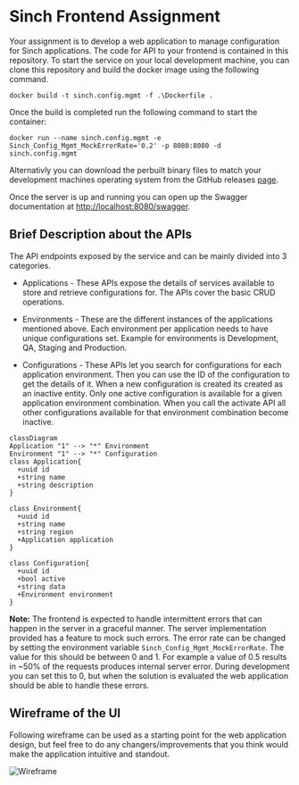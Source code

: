 # Sinch Frontend Assignment

Your assignment is to develop a web application to manage configuration for Sinch applications. The code for API to your frontend is contained in this repository. To start the service on your local development machine, you can clone this repository and build the docker image using the following command.

```
docker build -t sinch.config.mgmt -f .\Dockerfile .
```

Once the build is completed run the following command to start the container:

```
docker run --name sinch.config.mgmt -e Sinch_Config_Mgmt_MockErrorRate='0.2' -p 8080:8080 -d sinch.config.mgmt 
```

Alternativly you can download the perbuilt binary files to match your development machines operating system from the GitHub releases [page](TODO).

Once the server is up and running you can open up the Swagger documentation at [http://localhost:8080/swagger](http://localhost:8080/swagger).

##  Brief Description about the APIs
The API endpoints exposed by the service and can be mainly divided into 3 categories.

* Applications - These APIs expose the details of services available to store and retrieve configurations for. The APIs cover the basic CRUD operations.

* Environments - These are the different instances of the applications mentioned above. Each environment per application needs to have unique configurations set. Example for environments is Development, QA, Staging and Production.

* Configurations - These APIs let you search for configurations for each application environment. Then you can use the ID of the configuration to get the details of it. When a new configuration is created its created as an inactive entity. Only one active configuration is available for a given application environment combination. When you call the activate API all other configurations available for that environment combination become inactive.

```mermaid
classDiagram
Application "1" --> "*" Environment
Environment "1" --> "*" Configuration
class Application{
  +uuid id
  +string name
  +string description
}

class Environment{
  +uuid id
  +string name
  +string region
  +Application application
}

class Configuration{
  +uuid id
  +bool active
  +string data
  +Environment environment
}
```

**Note:** The frontend is expected to handle intermittent errors that can happen in the server in a graceful manner. The server implementation provided has a feature to mock such errors. The error rate can be changed by setting the environment variable `Sinch_Config_Mgmt_MockErrorRate`. The value for this should be between 0 and 1. For example a value of 0.5 results in ~50% of the requests produces internal server error.  During development you can set this to 0, but when the solution is evaluated the web application should be able to handle these errors.

## Wireframe of the UI

Following wireframe can be used as a starting point for the web application design, but feel free to do any changers/improvements that you think would make the application intuitive and standout. 

![Wireframe](https://github.com/sinch/Sinch-Frontend-Assignment/raw/main/wireframe/wireframe.png)
